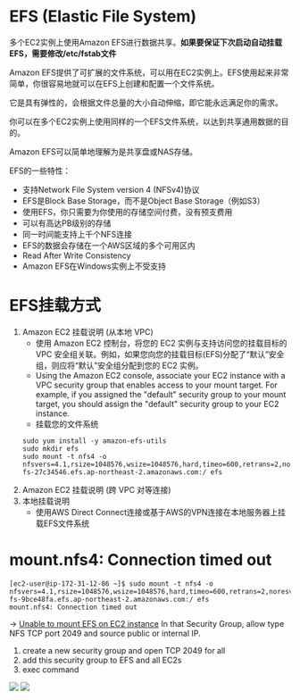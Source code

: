 # EFS (Elastic File System)

多个EC2实例上使用Amazon EFS进行数据共享。**如果要保证下次启动自动挂载EFS，需要修改/etc/fstab文件**

Amazon EFS提供了可扩展的文件系统，可以用在EC2实例上。EFS使用起来非常简单，你很容易地就可以在EFS上创建和配置一个文件系统。

它是具有弹性的，会根据文件总量的大小自动伸缩，即它能永远满足你的需求。

你可以在多个EC2实例上使用同样的一个EFS文件系统，以达到共享通用数据的目的。

Amazon EFS可以简单地理解为是共享盘或NAS存储。

EFS的一些特性：

- 支持Network File System version 4 (NFSv4)协议
- EFS是Block Base Storage，而不是Object Base Storage（例如S3）
- 使用EFS，你只需要为你使用的存储空间付费，没有预支费用
- 可以有高达PB级别的存储
- 同一时间能支持上千个NFS连接
- EFS的数据会存储在一个AWS区域的多个可用区内
- Read After Write Consistency
- Amazon EFS在Windows实例上不受支持

# EFS挂载方式
1. Amazon EC2 挂载说明 (从本地 VPC)
    - 使用 Amazon EC2 控制台，将您的 EC2 实例与支持访问您的挂载目标的 VPC 安全组关联。例如，如果您向您的挂载目标(EFS)分配了“默认”安全组，则应将“默认”安全组分配到您的 EC2 实例。
    - Using the Amazon EC2 console, associate your EC2 instance with a VPC security group that enables access to your mount target. For example, if you assigned the "default" security group to your mount target, you should assign the "default" security group to your EC2 instance.
    - 挂载您的文件系统
    ```
    sudo yum install -y amazon-efs-utils
    sudo mkdir efs
    sudo mount -t nfs4 -o nfsvers=4.1,rsize=1048576,wsize=1048576,hard,timeo=600,retrans=2,noresvport fs-27c34546.efs.ap-northeast-2.amazonaws.com:/ efs
    ```
2. Amazon EC2 挂载说明 (跨 VPC 对等连接)
3. 本地挂载说明
    - 使用AWS Direct Connect连接或基于AWS的VPN连接在本地服务器上挂载EFS文件系统

# mount.nfs4: Connection timed out
```
[ec2-user@ip-172-31-12-86 ~]$ sudo mount -t nfs4 -o nfsvers=4.1,rsize=1048576,wsize=1048576,hard,timeo=600,retrans=2,noresvport fs-9bce48fa.efs.ap-northeast-2.amazonaws.com:/ efs
mount.nfs4: Connection timed out
```
-> [Unable to mount EFS on EC2 instance](https://stackoverflow.com/questions/49762840/unable-to-mount-efs-on-ec2-instance) In that Security Group, allow type NFS TCP port 2049 and source public or internal IP.

1. create a new security group and open TCP 2049 for all
2. add this security group to EFS and all EC2s
3. exec command

![](https://i.loli.net/2019/06/14/5d036f6e4796264081.png)
![](https://i.loli.net/2019/06/14/5d036f6e6ad9f29933.png)
